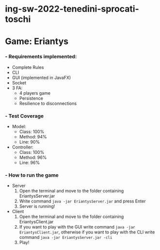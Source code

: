 # ing-sw-2022-tenedini-sprocati-toschi

<h1><b>Game: Eriantys</b></h1>

<h3>- Requirements implemented:</h3>
<ul>
  <li>Complete Rules</li>
  <li>CLI</li>
  <li>GUI (implemented in JavaFX)</li>
  <li>Socket</li>
  <li>3 FA:
    <ul>
      <li>4 players game</li>
      <li>Persistence</li>
      <li>Resilience to disconnections</li>
    </ul>
  </li>
</ul>

<h3>- Test Coverage</h3>
<ul>
  <li>Model:
    <ul>
      <li>Class: 100%</li>
      <li>Method: 94%</li>
      <li>Line: 90%</li>
    </ul>
  </li>
  <li>Controller:
    <ul>
      <li>Class: 100%</li>
      <li>Method: 96%</li>
      <li>Line: 96%</li>
    </ul>
  </li>
</ul>

<h3>- How to run the game</h3>
<ul>
  <li>Server
    <ol>
      <li>Open the terminal and move to the folder containing EriantysServer.jar</li>
      <li>Write command <code>java -jar EriantysServer.jar</code> and press Enter</li>
      <li>Server is running!</li>
    </ol>
  </li>
  <li>Client
    <ol>
      <li>Open the terminal and move to the folder containing EriantysClient.jar</li>
      <li>
        If you want to play with the GUI write command <code>java -jar EriantysClient.jar</code>, 
        otherwise if you want to play with the CLI write command <code>java -jar EriantysServer.jar -cli</code>
      </li>
      <li>Play!</li>
    </ol>
  </li>
  
  
</ul>  
    

